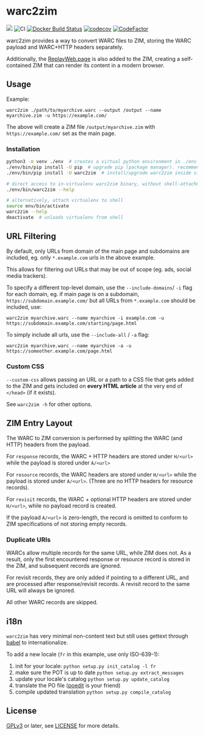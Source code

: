 # warc2zim
[![](https://img.shields.io/pypi/v/warc2zim.svg)](https://pypi.python.org/pypi/warc2zim)
![CI](https://github.com/openzim/warc2zim/workflows/CI/badge.svg)
[![Docker Build Status](https://img.shields.io/docker/cloud/build/openzim/warc2zim)](https://hub.docker.com/r/openzim/warc2zim)
[![codecov](https://codecov.io/gh/openzim/warc2zim/branch/master/graph/badge.svg)](https://codecov.io/gh/openzim/warc2zim)
[![CodeFactor](https://www.codefactor.io/repository/github/openzim/warc2zim/badge)](https://www.codefactor.io/repository/github/openzim/warc2zim)

warc2zim provides a way to convert WARC files to ZIM, storing the WARC payload and WARC+HTTP headers separately.

Additionally, the [ReplayWeb.page](https://replayweb.page) is also added to the ZIM, creating a self-contained ZIM
that can render its content in a modern browser.

## Usage

Example:

```
warc2zim ./path/to/myarchive.warc --output /output --name myarchive.zim -u https://example.com/
```

The above will create a ZIM file `/output/myarchive.zim` with `https://example.com/` set as the main page.

### Installation

```sh
python3 -m venv ./env  # creates a virtual python environment in ./env folder
./env/bin/pip install -U pip  # upgrade pip (package manager). recommended
./env/bin/pip install -U warc2zim  # install/upgrade warc2zim inside virtualenv

# direct access to in-virtualenv warc2zim binary, without shell-attachment
./env/bin/warc2zim --help

# alternatively, attach virtualenv to shell
source env/bin/activate
warc2zim --help
deactivate  # unloads virtualenv from shell
```

## URL Filtering

By default, only URLs from domain of the main page and subdomains are included, eg. only `*.example.com` urls in the above example.

This allows for filtering out URLs that may be out of scope (eg. ads, social media trackers).

To specify a different top-level domain, use the `--include-domains`/ `-i` flag for each domain, eg. if main page is on a subdomain, `https://subdomain.example.com/` but all URLs from `*.example.com` should be included, use:


```
warc2zim myarchive.warc --name myarchive -i example.com -u https://subdomain.example.com/starting/page.html
```


To simply include all urls, use the `--include-all` / `-a` flag:

```
warc2zim myarchive.warc --name myarchive -a -u https://someother.example.com/page.html
```

### Custom CSS

`--custom-css` allows passing an URL or a path to a CSS file that gets added to the ZIM and gets included on **every HTML article** at the very end of `</head>` (if it exists).


See `warc2zim -h` for other options.


## ZIM Entry Layout

The WARC to ZIM conversion is performed by splitting the WARC (and HTTP) headers from the payload.

For `response` records, the WARC + HTTP headers are stored under `H/<url>` while the payload is stored under `A/<url>`

For `resource` records, the WARC headers are stored under `H/<url>` while the payload is stored under `A/<url>`. (Three are no HTTP headers for resource records).

For `revisit` records, the WARC + optional HTTP headers are stored under `H/<url>`, while no payload record is created.


If the payload `A/<url>` is zero-length, the record is omitted to conform to ZIM specifications of not storing empty records.


### Duplicate URIs

WARCs allow multiple records for the same URL, while ZIM does not. As a result, only the first encountered response or resource record is stored in the ZIM,
and subsequent records are ignored.

For revisit records, they are only added if pointing to a different URL, and are processed after response/revisit records. A revisit record to the same URL
will always be ignored.

All other WARC records are skipped.

## i18n

`warc2zim` has very minimal non-content text but still uses gettext through [babel](http://babel.pocoo.org/en/latest/setup.html) to internationalize.

To add a new locale (`fr` in this example, use only ISO-639-1):

1. init for your locale: `python setup.py init_catalog -l fr`
2. make sure the POT is up to date `python setup.py extract_messages`
3. update your locale's catalog `python setup.py update_catalog`
3. translate the PO file ([poedit](https://poedit.net/) is your friend)
4. compile updated translation `python setup.py compile_catalog`

## License

[GPLv3](https://www.gnu.org/licenses/gpl-3.0) or later, see
[LICENSE](LICENSE) for more details.
